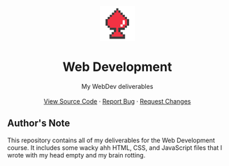 <a id="readme-top"></a>

<!-- PROJECT LOGO -->
<br />
<div align="center">
  <a href="https://github.com/krislette/wibdiv">
    <img src="./icon.png" alt="Logo" width="80" height="80">
  </a>

  <h1 align="center">Web Development</h1>
  <p align="center">
    My WebDev deliverables
    <br />
    <br />
    <a href="https://github.com/krislette/wibdiv">View Source Code</a>
    ·
    <a href="https://github.com/krislette/wibdiv/issues">Report Bug</a>
    ·
    <a href="https://github.com/krislette/wibdiv/pulls">Request Changes</a>
  </p>
</div>

## Author's Note

This repository contains all of my deliverables for the Web Development course. It includes some wacky ahh HTML, CSS, and JavaScript files that I wrote with my head empty and my brain rotting.
